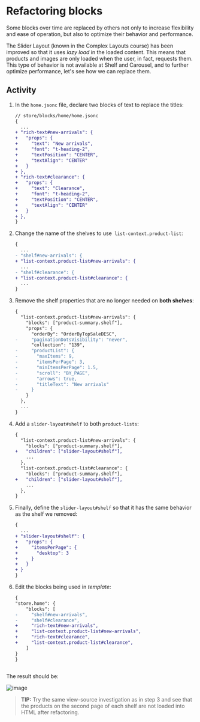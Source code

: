# Refactoring blocks

Some blocks over time are replaced by others not only to increase flexibility and ease of operation, but also to optimize their behavior and performance.

The Slider Layout (known in the Complex Layouts course) has been improved so that it uses _lazy load_ in the loaded content. This means that products and images are only loaded when the user, in fact, requests them. This type of behavior is not available at Shelf and Carousel, and to further optimize performance, let's see how we can replace them.

## Activity

1. In the `home.jsonc` file, declare two blocks of text to replace the titles:


    ```diff
    // store/blocks/home/home.jsonc
    {
      ...
    + "rich-text#new-arrivals": {
    +   "props": {
    +     "text": "New arrivals",
    +     "font": "t-heading-2",
    +     "textPosition": "CENTER",
    +     "textAlign": "CENTER"
    +   }
    + },
    + "rich-text#clearance": {
    +   "props": {
    +     "text": "Clearance",
    +     "font": "t-heading-2",
    +     "textPosition": "CENTER",
    +     "textAlign": "CENTER"
    +   }
    + },
    }
    ```

2. Change the name of the shelves to use` list-context.product-list`:

    ```diff
    {
      ...
    - "shelf#new-arrivals": {
    + "list-context.product-list#new-arrivals": {
      ...
    - "shelf#clearance": {
    + "list-context.product-list#clearance": {
      ...
    }
    ```

3. Remove the shelf properties that are no longer needed on **both shelves**:

    ```diff
    {
      "list-context.product-list#new-arrivals": {
        "blocks": ["product-summary.shelf"],
        "props": {
          "orderBy": "OrderByTopSaleDESC",
    -     "paginationDotsVisibility": "never",
          "collection": "139",
    -     "productList": {
    -       "maxItems": 9,
    -       "itemsPerPage": 3,
    -       "minItemsPerPage": 1.5,
    -       "scroll": "BY_PAGE",
    -       "arrows": true,
    -       "titleText": "New arrivals"
    -     }
        }
      },
      ...
    }
    ```

4. Add a `slider-layout#shelf` to both `product-lists`:

    ```diff
    {
      "list-context.product-list#new-arrivals": {
        "blocks": ["product-summary.shelf"],
    +   "children": ["slider-layout#shelf"],
        ...
      },
      "list-context.product-list#clearance": {
        "blocks": ["product-summary.shelf"],
    +   "children": ["slider-layout#shelf"],
        ...
      },
    }
    ```

5. Finally, define the `slider-layout#shelf` so that it has the same behavior as the shelf we removed:

    ```diff
    {
      ...
    + "slider-layout#shelf": {
    +   "props": {
    +     "itemsPerPage": {
    +       "desktop": 3
    +     }
    +   }
    + }
    }
    ```

6. Edit the blocks being used in _template_:

    ```diff
    {
    "store.home": {
        "blocks": [
    -     "shelf#new-arrivals",     
    -     "shelf#clearance",
    +     "rich-text#new-arrivals",
    +     "list-context.product-list#new-arrivals",
    +     "rich-text#clearance",
    +     "list-context.product-list#clearance",
        ]
    }
    }
        
    ```

The result should be:

![image](https://user-images.githubusercontent.com/18701182/93842015-c977e700-fc6b-11ea-8cf5-0678a5f890fa.png)

> **TIP:** Try the same view-source investigation as in step 3 and see that the products on the second page of each shelf are not loaded into HTML after refactoring.